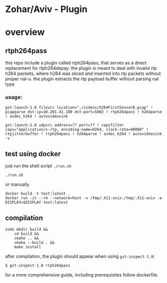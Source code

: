 # Zohar/Aviv - Plugin

# overview

## rtph264pass

this repo include a plugin called rtph264pass, that serves as a direct replacement for rtph264depay. the plugin is meant to deal with invalid rtp h264 packets, where h264 was sliced and inserted into rtp packets without proper nal-u. the plugin extracts the rtp payload buffer without parsing nal type

### usage:

```
gst-launch-1.0 filesrc location="./videos/h264FirstSensorD.pcap" ! pcapparse dst-ip=10.201.41.100 dst-port=5002 ! rtph264pass ! h264parse ! avdec_h264 ! autovideosink
```

```
gst-launch-1.0 udpsrc address=?? port=?? ! capsfilter caps="application/x-rtp, encoding-name=H264, clock-rate=90000" ! rtpjitterbuffer ! rtph264pass ! h264parse ! avdec_h264 ! autovideosink -v
```

## test using docker

just run the shell script `./run.sh`

```
./run.sh
```

or manually

```
docker build -t test:latest .
docker run -it --rm --network=host -v /tmp/.X11-unix:/tmp/.X11-unix -e DISPLAY=$DISPLAY test:latest
```

## compilation

```
sudo mkdir build &&
    cd build &&
    cmake .. &&
    cmake --build . &&
    make install
```

after compilation, the plugin should appear when using `gst-inspect-1.0`:

```
$ gst-inspect-1.0 rtph264pass

```

for a more comprehensive guide, including prerequisites follow dockerfile.
